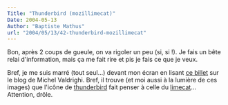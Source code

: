 ```yaml
---
Title: "Thunderbird (mozillimecat)"
Date: 2004-05-13
Author: "Baptiste Mathus"
url: "2004/05/13/42-thunderbird-mozillimecat"
---
```




Bon, après 2 coups de gueule, on va rigoler un peu (si, si !). Je fais
un bête relai d'information, mais ça me fait rire et pis je fais ce que
je veux.

Bref, je me suis marré (tout seul...) devant mon écran en lisant [ce
billet](http://intraordinary.com/weblog/archives/mozilla-limecat) sur le
blog de Michel Valdrighi. Bref, il trouve (et moi aussi à la lumière de
ces images) que l'icône de
[thunderbird](http://www.actsofvolition.com/archives/2004/april/newartworkfor)
fait penser à celle du [limecat](http://limecat.net)... Attention,
drôle.

